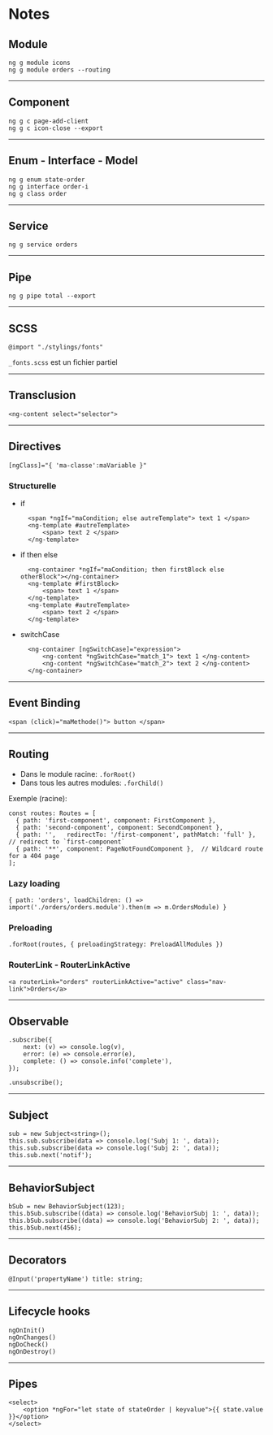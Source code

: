 # Notes

## Module

`ng g module icons`  
`ng g module orders --routing`

---

## Component

`ng g c page-add-client`  
`ng g c icon-close --export`

---

## Enum - Interface - Model

`ng g enum state-order`  
`ng g interface order-i`  
`ng g class order`

---

## Service

`ng g service orders`

---

## Pipe

`ng g pipe total --export`

---

## SCSS

    @import "./stylings/fonts"

`_fonts.scss` est un fichier partiel

---

## Transclusion

    <ng-content select="selector">

---

## Directives

    [ngClass]="{ 'ma-classe':maVariable }"

### Structurelle

- if

        <span *ngIf="maCondition; else autreTemplate"> text 1 </span>
        <ng-template #autreTemplate>
            <span> text 2 </span>
        </ng-template>

- if then else

        <ng-container *ngIf="maCondition; then firstBlock else otherBlock"></ng-container>
        <ng-template #firstBlock>
            <span> text 1 </span>
        </ng-template>
        <ng-template #autreTemplate>
            <span> text 2 </span>
        </ng-template>

- switchCase

        <ng-container [ngSwitchCase]="expression">
            <ng-content *ngSwitchCase="match_1"> text 1 </ng-content>
            <ng-content *ngSwitchCase="match_2"> text 2 </ng-content>
        </ng-container>

---

## Event Binding

    <span (click)="maMethode()"> button </span>

---

## Routing

- Dans le module racine: `.forRoot()`
- Dans tous les autres modules: `.forChild()`

Exemple (racine):

    const routes: Routes = [
      { path: 'first-component', component: FirstComponent },
      { path: 'second-component', component: SecondComponent },
      { path: '',   redirectTo: '/first-component', pathMatch: 'full' }, // redirect to `first-component`
      { path: '**', component: PageNotFoundComponent },  // Wildcard route for a 404 page
    ];

### Lazy loading

    { path: 'orders', loadChildren: () => import('./orders/orders.module').then(m => m.OrdersModule) }

### Preloading

    .forRoot(routes, { preloadingStrategy: PreloadAllModules })

### RouterLink - RouterLinkActive

    <a routerLink="orders" routerLinkActive="active" class="nav-link">Orders</a>

---

## Observable

    .subscribe({
        next: (v) => console.log(v),
        error: (e) => console.error(e),
        complete: () => console.info('complete'),
    });

    .unsubscribe();

---
## Subject

    sub = new Subject<string>();
    this.sub.subscribe(data => console.log('Subj 1: ', data));
    this.sub.subscribe(data => console.log('Subj 2: ', data));
    this.sub.next('notif');

---
## BehaviorSubject

    bSub = new BehaviorSubject(123);
    this.bSub.subscribe((data) => console.log('BehaviorSubj 1: ', data));
    this.bSub.subscribe((data) => console.log('BehaviorSubj 2: ', data));
    this.bSub.next(456);

---
## Decorators

    @Input('propertyName') title: string;

---
## Lifecycle hooks

    ngOnInit()
    ngOnChanges()
    ngDoCheck()
    ngOnDestroy()

---
## Pipes

    <select>  
        <option *ngFor="let state of stateOrder | keyvalue">{{ state.value }}</option>  
    </select>



